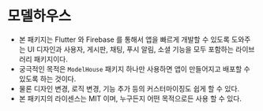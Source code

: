 # 모델하우스

- 본 패키지는 Flutter 와 Firebase 를 통해서 앱을 빠르게 개발할 수 있도록 도와주는 UI 디자인과 사용자, 게시판, 채팅, 푸시 알림, 소셜 기능을 모두 포함하는 라이브러리 패키지이다.
- 궁극적인 목적은 `ModelHouse` 패키지 하나만 사용하면 앱이 만들어지고 배포할 수 있도록 하는 것이다.
- 물론 디자인 변경, 로직 변경, 기능 추가 등의 커스터마이징도 쉽게 할 수 있다.
- 본 패키지의 라이센스는 MIT 이며, 누구든지 어떤 목적으로든 사용 할 수 있다.

